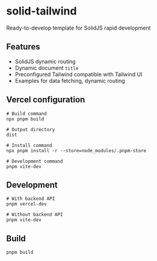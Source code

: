 # solid-tailwind

Ready-to-develop template for SolidJS rapid development

## Features

- SolidJS dynamic routing
- Dynamic document `title`
- Preconfigured Tailwind compatible with Tailwind UI
- Examples for data fetching, dynamic routing

## Vercel configuration

```
# Build command
npx pnpm build

# Output directory
dist

# Install command
npx pnpm install -r --store=node_modules/.pnpm-store

# Development command
pnpm vite-dev
```

## Development

```
# With backend API
pnpm vercel-dev

# Without backend API
pnpm vite-dev
```

## Build

```
pnpm build
```
